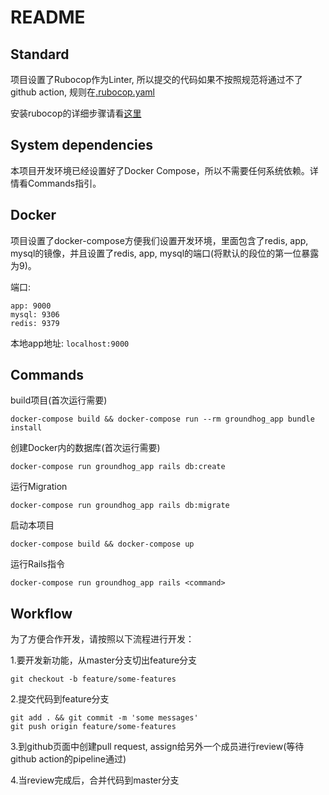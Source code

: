 # README

## Standard

项目设置了Rubocop作为Linter, 所以提交的代码如果不按照规范将通过不了github action, 规则在[.rubocop.yaml](.rubocop.yml)

安装rubocop的详细步骤请看[这里](https://github.com/PrisonFrogs/docs/blob/master/RUBOCOP.md)

## System dependencies

本项目开发环境已经设置好了Docker Compose，所以不需要任何系统依赖。详情看Commands指引。

## Docker

项目设置了docker-compose方便我们设置开发环境，里面包含了redis, app, mysql的镜像，并且设置了redis, app, mysql的端口(将默认的段位的第一位暴露为9)。

端口:

```text
app: 9000
mysql: 9306
redis: 9379
```

本地app地址: `localhost:9000`

## Commands

build项目(首次运行需要)

```shell
docker-compose build && docker-compose run --rm groundhog_app bundle install
```

创建Docker内的数据库(首次运行需要)

```shell
docker-compose run groundhog_app rails db:create
```

运行Migration

```shell
docker-compose run groundhog_app rails db:migrate
```

启动本项目

```shell
docker-compose build && docker-compose up
```

运行Rails指令

```shell
docker-compose run groundhog_app rails <command>
```

## Workflow

为了方便合作开发，请按照以下流程进行开发：

1.要开发新功能，从master分支切出feature分支

```shell
git checkout -b feature/some-features
```

2.提交代码到feature分支

```shell
git add . && git commit -m 'some messages'
git push origin feature/some-features
```

3.到github页面中创建pull request, assign给另外一个成员进行review(等待github action的pipeline通过)

4.当review完成后，合并代码到master分支
